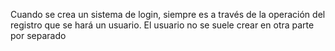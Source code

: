Cuando se crea un sistema de login, siempre es a través de la operación del registro que se hará un usuario. El usuario no se suele crear en otra parte por separado
